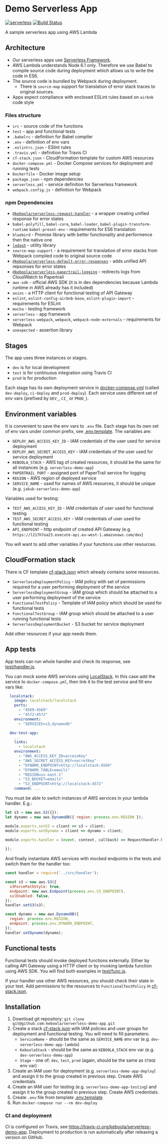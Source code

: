 # Demo Serverless App

[![serverless](http://public.serverless.com/badges/v3.svg)](http://www.serverless.com)
[![Build Status](https://travis-ci.org/keboola/serverless-demo-app.svg)](https://travis-ci.org/keboola/serverless-demo-app)

A sample serverless app using AWS Lambda


## Architecture

- Our serverless apps use [Serverless Framework](https://serverless.com/framework/docs/providers/aws/guide/intro/).
- AWS Lambda understands Node 6.1 only. Therefore we use Babel to compile source code during deployment which allows us to write the code in ES6.
- The source code is bundled by Webpack during deployment. 
    - There is `source-map` support for translation of error stack traces to original sources. 
- Apps expect compliance with enclosed ESLint rules based on `airbnb` code style

### Files structure
- `src` - source code of the functions
- `test` - app and functional tests
- `.babelrc` - definition for Babel compiler
- `.env` - definition of env vars
- `.eslintrc.json` - ESlint rules
- `.travis.yml` - definition for Travis CI
- `cf-stack.json` - CloudFormation template for custom AWS resources
- `docker-compose.yml` - Docker Compose services for deployment and running tests
- `Dockerfile` - Docker image setup
- `package.json` - npm dependencies
- `serverless.yml` - service definition for Serverless framework
- `webpack.config.js` - definition for Webpack

### npm Dependencies
- [`@keboola/serverless-request-handler`](https://github.com/keboola/serverless-request-handler) - a wrapper creating unified response for error states
- `babel-polyfill`, `babel-core`, `babel-loader`, `babel-plugin-transform-runtime` `babel-preset-env` - requirements for ES6 translation
- `bluebird` - Promise library with better functionality and performence then the native one
- [`lodash`](https://lodash.com/) - utility library
- `source-map-support` - a requirement for translation of error stacks from Webpack compiled code to original source code
- [`@keboola/serverless-default-error-responses`](https://github.com/keboola/serverless-default-error-responses) - adds unified API repsonses for error states
- [`@keboola/serverless-papertrail-logging`](https://github.com/keboola/serverless-papertrail-logging) - redirects logs from CloudWatch to Papertrail
- `aws-sdk` - official AWS SDK (it is in dev dependencies because Lambda runtime in AWS already has it included)
- `axios` - a HTTP client for functional testing of API Gateway
- `eslint`, `eslint-config-airbnb-base`, `eslint-plugin-import` - requirements for ESLint
- `mocha` - testing framework
- `serverless` - app framework
- `serverless-webpack`, `webpack`, `webpack-node-externals` - requirements for Webpack
- `unexpected` - assertion library


## Stages

The app uses three instances or stages.
- `dev` is for local development
- `test` is for continuous integration using Travis CI
- `prod` is for production

Each stage has its own deployment service in [docker-compose.yml](https://github.com/keboola/serverless-demo-app/blob/master/docker-compose.yml) (called `dev-deploy`, `ci-deploy` and `prod-deploy`). Each service uses different set of env vars (prefixed by `DEV_`, `CI_` or `PROD_`).


## Environment variables

It is convenient to save the env vars to `.env` file. Each stage has its own set of env vars under common prefix, see [.env.template](https://github.com/keboola/serverless-demo-app/blob/master/src/.en.template). The variables are:

- `DEPLOY_AWS_ACCESS_KEY_ID` - IAM credentials of the user used for service deployment
- `DEPLOY_AWS_SECRET_ACCESS_KEY` - IAM credentials of the user used for service deployment
- `KEBOOLA_STACK` - AWS tag of created resources, it should be the same for all instances (e.g. `serverless-demo-app`)
- `PAPERTRAIL_PORT` - assigned port of PaperTrail service for logging
- `REGION` - AWS region of deployed service
- `SERVICE_NAME` - used for names of AWS resources, it should be unique (e.g. `jakub-serverless-demo-app`)

Variables used for testing:

- `TEST_AWS_ACCESS_KEY_ID` - IAM credentials of user used for functional testing
- `TEST_AWS_SECRET_ACCESS_KEY` - IAM credentials of user used for functional testing
- `API_ENDPOINT` - http endpoint of created API Gateway (e.g. `https://l217h7oa23.execute-api.eu-west-1.amazonaws.com/dev`)

You will want to add other variables if your functions use other resources.

## CloudFormation stack

There is CF template [cf-stack.json](https://github.com/keboola/serverless-demo-app/blob/master/cf-stack.json) which already contains some resources.
- `ServerlessDeploymentPolicy` - IAM policy with set of permissions required for a user performing deployment of the service
- `ServerlessDeploymentGroup` - IAM group which should be attached to a user performing deployment of the service
- `FunctionalTestPolicy` - Template of IAM policy which should be used for functional tests
- `FunctionalTestGroup` - IAM group which should be attached to a user running functional tests
- `ServerlessDeploymentBucket` - S3 bucket for service deployment

Add other resources if your app needs them. 

## App tests

App tests can run whole handler and check its response, see [test/handler.js](https://github.com/keboola/serverless-demo-app/blob/master/test/handler.js).

You can mock some AWS services using [LocalStack](https://localstack.cloud/). In this case add the service to `docker-compose.yml`, then link it to the test service and fill env vars like:

```yaml
  localstack:
    image: localstack/localstack
    ports:
      - "4569:4569"
      - "4572:4572"
    environment:
      - "SERVICES=s3,dynamodb"

  dev-test-app:
    ...
    links:
      - localstack
    environment:
      - "AWS_ACCESS_KEY_ID=accessKey"
      - "AWS_SECRET_ACCESS_KEY=secretKey"
      - "DYNAMO_ENDPOINT=http://localstack:4569"
      - "DYNAMO_TABLE=emails"
      - "REGION=us-east-1"
      - "S3_BUCKET=emails"
      - "S3_ENDPOINT=http://localstack:4572"
    command: ...
```

You must be able to switch instances of AWS services in your lambda handler. E.g.:

```javascript
let s3 = new aws.S3({});
let dynamo = new aws.DynamoDB({ region: process.env.REGION });

module.exports.setS3 = client => s3 = client;
module.exports.setDynamo = client => dynamo = client;

module.exports.handler = (event, context, callback) => RequestHandler.handler(() => {
  
});
```

And finally instantiate AWS services with mocked endpoints in the tests and switch them for the handler too:

```javascript
const handler = require('../src/handler');

const s3 = new aws.S3({
  s3ForcePathStyle: true,
  endpoint: new aws.Endpoint(process.env.S3_ENDPOINT),
  sslEnabled: false,
});
handler.setS3(s3);

const dynamo = new aws.DynamoDB({
  region: process.env.REGION,
  endpoint: process.env.DYNAMO_ENDPOINT,
});
handler.setDynamo(dynamo);
``` 

## Functional tests

Functional tests should invoke deployed functions externally. Either by calling API Gateway using a HTTP client or by invoking lambda function using AWS SDK. You will find both examples in [test/func.js](https://github.com/keboola/serverless-demo-app/blob/master/test/func.js).

If your handler use other AWS resources, you should check their state in your test. Add permissions to the resources to `FunctionalTestPolicy` in [cf-stack.json](https://github.com/keboola/serverless-demo-app/blob/master/cf-stack.json).

## Installation

1. Download git repository: `git clone git@github.com:keboola/serverless-demo-app.git`
2. Create a stack [cf-stack.json](https://github.com/keboola/serverless-demo-app/blob/master/cf-stack.json) with IAM policies and user groups for deployment and functional testing. You will need to fill parameters:
    - `ServiceName` - should be the same as `SERVICE_NAME` env var (e.g. `dev-serverless-demo-app-lambda`)
    - `KeboolaStack` - should be the same as `KEBOOLA_STACK` env var (e.g. `dev-serverless-demo-app`)
    - `Stage` - one of: `dev`, `test`, `prod` (again, should be the same as `STAGE` env var)
3. Create an IAM user for deployment (e.g. `serverless-demo-app-deploy`) and assign it to the group created in previous step. Create AWS credentials.
4. Create an IAM user for testing (e.g. `serverless-demo-app-testing`) and assign it to the group created in previous step. Create AWS credentials.
5. Create `.env` file from template [.env.template](https://github.com/keboola/serverless-demo-app/blob/master/.env.template)
6. Run `docker-compose run --rm dev-deploy`

### CI and deployment

CI is configured on Travis, see https://travis-ci.org/keboola/serverless-demo-app. Deployment to production is run automatically after releasing a version on GitHub.
